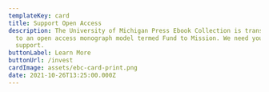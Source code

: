 ```yaml
---
templateKey: card
title: Support Open Access
description: The University of Michigan Press Ebook Collection is transitioning
  to an open access monograph model termed Fund to Mission. We need your
  support.
buttonLabel: Learn More
buttonUrl: /invest
cardImage: assets/ebc-card-print.png
date: 2021-10-26T13:25:00.000Z
---
```

